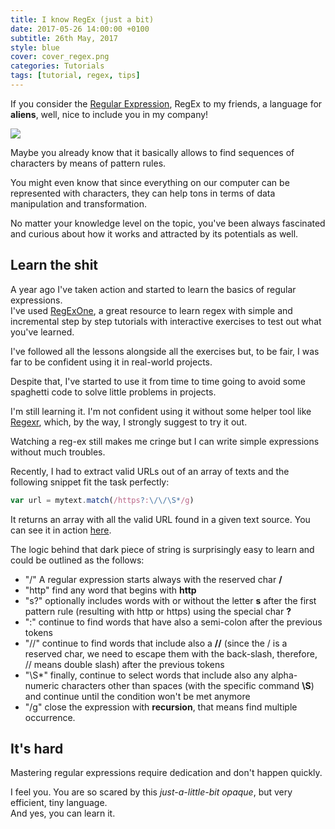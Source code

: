 ```yaml
---
title: I know RegEx (just a bit)
date: 2017-05-26 14:00:00 +0100
subtitle: 26th May, 2017
style: blue
cover: cover_regex.png
categories: Tutorials
tags: [tutorial, regex, tips]
---
```


If you consider the [Regular Expression](https://en.wikipedia.org/wiki/Regular_expression), RegEx to my friends, a language for **aliens**, well, nice to include you in my company!

![](../assets/posts/i-know-regex/cover_regex.png)

Maybe you already know that it basically allows to find sequences of characters by means of pattern rules. 

You might even know that since everything on our computer can be represented with characters, they can help tons in terms of data manipulation and transformation.  

No matter your knowledge level on the topic, you've been always fascinated and curious about how it works and attracted by its potentials as well.

## Learn the shit

A year ago I've taken action and started to learn the basics of regular expressions.  
I've used [RegExOne](https://regexone.com/), a great resource to learn regex with simple and incremental step by step tutorials with interactive exercises to test out what you've learned.

I've followed all the lessons alongside all the exercises but, to be fair, I was far to be confident using it in real-world projects.

Despite that, I've started to use it from time to time going to avoid some spaghetti code to solve little problems in projects.

I'm still learning it. I'm not confident using it without some helper tool like [Regexr](http://regexr.com/), which, by the way, I strongly suggest to try it out.

Watching a reg-ex still makes me cringe but I can write simple expressions without much troubles.

Recently, I had to extract valid URLs out of an array of texts and the following snippet fit the task perfectly:

```javascript
var url = mytext.match(/https?:\/\/\S*/g)
```

It returns an array with all the valid URL found in a given text source. You can see it in action [here](http://regexr.com/3g1pv).

The logic behind that dark piece of string is surprisingly easy to learn and could be outlined as the follows:

- "/" A regular expression starts always with the reserved char **/**
- "http" find any word that begins with **http**
- "s?" optionally includes words with or without the letter **s** after the first pattern rule (resulting with http or https) using the special char **?**
- ":" continue to find words that have also a semi-colon after the previous tokens 
- "\/\/" continue to find words that include also a **//** (since the / is a reserved char, we need to escape them with the back-slash, therefore, \/\/ means double slash) after the previous tokens
- "\S*" finally, continue to select words that include also any alpha-numeric characters other than spaces (with the specific command **\S**) and continue until the condition won't be met anymore
- "/g" close the expression with **recursion**, that means find multiple occurrence.

## It's hard

Mastering regular expressions require dedication and don't happen quickly.

I feel you. You are so scared by this *just-a-little-bit opaque*, but very efficient, tiny language.  
And yes, you can learn it.